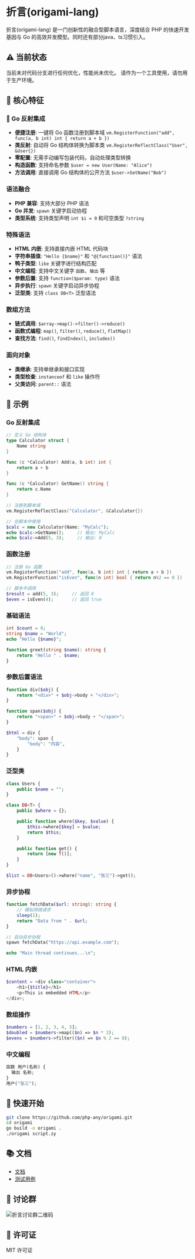 # 折言(origami-lang)

折言(origami-lang) 是一门创新性的融合型脚本语言，深度结合 PHP 的快速开发基因与 Go 的高效并发模型。同时还有部分java、ts习惯引入。

## ⚠️ 当前状态

当前未对代码分支进行任何优化，性能尚未优化。
请作为一个工具使用，请勿用于生产环境。

## 🚀 核心特征

### 🎯 Go 反射集成

- **便捷注册**: 一键将 Go 函数注册到脚本域 `vm.RegisterFunction("add", func(a, b int) int { return a + b })`
- **类反射**: 自动将 Go 结构体转换为脚本类 `vm.RegisterReflectClass("User", &User{})`
- **零配置**: 无需手动编写包装代码，自动处理类型转换
- **构造函数**: 支持命名参数 `$user = new User(Name: "Alice")`
- **方法调用**: 直接调用 Go 结构体的公开方法 `$user->SetName("Bob")`

### 语法融合

- **PHP 兼容**: 支持大部分 PHP 语法
- **Go 并发**: `spawn` 关键字启动协程
- **类型系统**: 支持类型声明 `int $i = 0` 和可空类型 `?string`

### 特殊语法

- **HTML 内嵌**: 支持直接内嵌 HTML 代码块
- **字符串插值**: `"Hello {$name}"` 和 `"@{function()}"` 语法
- **鸭子类型**: `like` 关键字进行结构匹配
- **中文编程**: 支持中文关键字 `函数`、`输出` 等
- **参数后置**: 支持 `function($param: type)` 语法
- **异步执行**: `spawn` 关键字启动异步协程
- **泛型类**: 支持 `class DB<T>` 泛型语法

### 数组方法

- **链式调用**: `$array->map()->filter()->reduce()`
- **函数式编程**: `map()`, `filter()`, `reduce()`, `flatMap()`
- **查找方法**: `find()`, `findIndex()`, `includes()`

### 面向对象

- **类继承**: 支持单继承和接口实现
- **类型检查**: `instanceof` 和 `like` 操作符
- **父类访问**: `parent::` 语法

## 📝 示例

### Go 反射集成

```go
// 定义 Go 结构体
type Calculator struct {
    Name string
}

func (c *Calculator) Add(a, b int) int {
    return a + b
}

func (c *Calculator) GetName() string {
    return c.Name
}

// 注册到脚本域
vm.RegisterReflectClass("Calculator", &Calculator{})
```

```php
// 在脚本中使用
$calc = new Calculator(Name: "MyCalc");
echo $calc->GetName();     // 输出: MyCalc
echo $calc->Add(5, 3);     // 输出: 8
```

### 函数注册

```go
// 注册 Go 函数
vm.RegisterFunction("add", func(a, b int) int { return a + b })
vm.RegisterFunction("isEven", func(n int) bool { return n%2 == 0 })
```

```php
// 脚本中调用
$result = add(5, 3);     // 返回 8
$even = isEven(4);       // 返回 true
```

### 基础语法

```php
int $count = 0;
string $name = "World";
echo "Hello {$name}";

function greet(string $name): string {
    return "Hello " . $name;
}
```

### 参数后置语法

```php
function div($obj) {
    return "<div>" + $obj->body + "</div>";
}

function span($obj) {
    return "<span>" + $obj->body + "</span>";
}

$html = div {
    "body": span {
        "body": "内容",
    }
}
```

### 泛型类

```php
class Users {
    public $name = "";
}

class DB<T> {
    public $where = {};

    public function where($key, $value) {
        $this->where[$key] = $value;
        return $this;
    }

    public function get() {
        return [new T()];
    }
}

$list = DB<Users>()->where("name", "张三")->get();
```

### 异步协程

```php
function fetchData($url: string): string {
    // 模拟网络请求
    sleep(1);
    return "Data from " . $url;
}

// 启动异步协程
spawn fetchData("https://api.example.com");

echo "Main thread continues...\n";
```

### HTML 内嵌

```php
$content = <div class="container">
    <h1>{$title}</h1>
    <p>This is embedded HTML</p>
</div>;
```

### 数组操作

```php
$numbers = [1, 2, 3, 4, 5];
$doubled = $numbers->map(($n) => $n * 2);
$evens = $numbers->filter(($n) => $n % 2 == 0);
```

### 中文编程

```php
函数 用户(名称) {
  输出 名称;
}
用户("张三");
```

## 🚀 快速开始

```bash
git clone https://github.com/php-any/origami.git
cd origami
go build -o origami .
./origami script.zy
```

## 📚 文档

- [文档](https://github.com/php-any/origami/tree/main/docs)
- [测试用例](https://github.com/php-any/origami/tree/main/tests)

## 💬 讨论群

![折言讨论群二维码](https://github.com/php-any/origami/blob/main/qrcode_1753692981069.jpg)

## 📄 许可证

MIT 许可证
